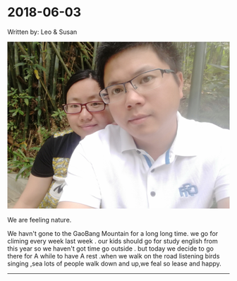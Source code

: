 2018-06-03
===
Written by: Leo & Susan

![](https://github.com/lion21cn/AEnglishLearner/blob/master/%E7%B4%A0%E6%9D%90/photos/IMG_20180603_102856.jpg)

We are feeling nature.

We havn't gone to the GaoBang Mountain for a long long time. we go for climing every week last week . our kids should go for study english from this year so we haven't got time 
go outside . but today we decide to go there for A while to have A rest .when we walk on the road listening birds singing ,sea lots of people walk down and up,we feal so lease and happy.
***